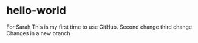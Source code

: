 # hello-world
For Sarah
This is my first time to use GitHub.
Second change
third change
Changes in a new branch
